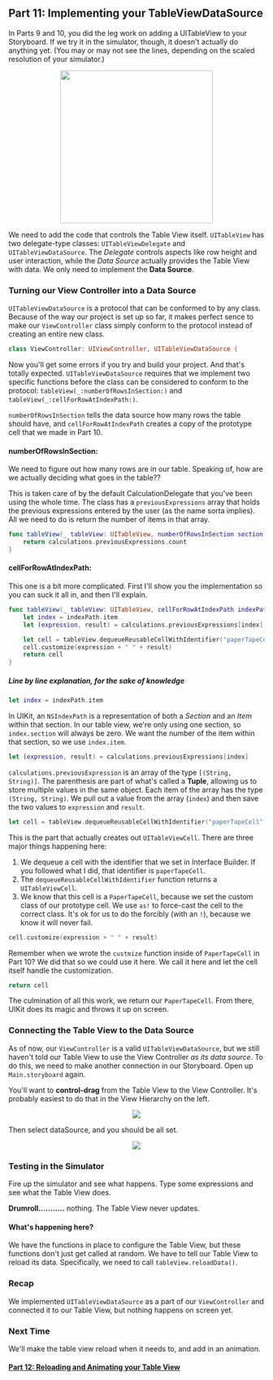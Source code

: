 ## Part 11: Implementing your TableViewDataSource

In Parts 9 and 10, you did the leg work on adding a UITableView to your Storyboard. If we try it in the simulator, though, it doesn't actually do anything yet. (You may or may not see the lines, depending on the scaled resolution of your simulator.)

<p align="center"> <img src="/assets/calculator/P11/screenshot1.png" width=300px align="center"> </p>

We need to add the code that controls the Table View itself. `UITableView` has two delegate-type classes: `UITableViewDelegate` and `UITableViewDataSource`. The *Delegate* controls aspects like row height and user interaction, while the *Data Source* actually provides the Table View with data. We only need to implement the **Data Source**.

### Turning our View Controller into a Data Source

`UITableViewDataSource` is a protocol that can be conformed to by any class. Because of the way our project is set up so far, it makes perfect sence to make our `ViewController` class simply conform to the protocol instead of creating an entire new class.

```swift
class ViewController: UIViewController, UITableViewDataSource {
```

Now you'll get some errors if you try and build your project. And that's totally expected. `UITableViewDataSource` requires that we implement two specific functions before the class can be considered to conform to the protocol: `tableView(_:numberOfRowsInSection:)` and `tableView(_:cellForRowAtIndexPath:)`.

`numberOfRowsInSection` tells the data source how many rows the table should have, and `cellForRowAtIndexPath` creates a copy of the prototype cell that we made in Part 10.

#### numberOfRowsInSection:

We need to figure out how many rows are in our table. Speaking of, how are we actually deciding what goes in the table??

This is taken care of by the default CalculationDelegate that you've been using the whole time. The class has a `previousExpressions` array that holds the previous expressions entered by the user (as the name sorta implies). All we need to do is return the number of items in that array.

```swift
func tableView(_ tableView: UITableView, numberOfRowsInSection section: Int) -> Int {
    return calculations.previousExpressions.count
}
```

#### cellForRowAtIndexPath:

This one is a bit more complicated. First I'll show you the implementation so you can suck it all in, and then I'll explain.

```swift
func tableView(_ tableView: UITableView, cellForRowAtIndexPath indexPath: NSIndexPath) -> UITableViewCell {
    let index = indexPath.item
    let (expression, result) = calculations.previousExpressions[index]

    let cell = tableView.dequeueReusableCellWithIdentifier("paperTapeCell") as! PaperTapeCell
    cell.customize(expression + " " + result)
    return cell
}
```

##### Line by line explanation, for the sake of knowledge

```swift
let index = indexPath.item
```
In UIKit, an `NSIndexPath` is a representation of both a *Section* and an *Item* within that section. In our table view, we're only using one section, so `index.section` will always be zero. We want the number of the item within that section, so we use `index.item`.

```swift
let (expression, result) = calculations.previousExpressions[index]
```

`calculations.previousExpression` is an array of the type `[(String, String)]`. The parenthesis are part of what's called a **Tuple**, allowing us to store multiple values in the same object. Each item of the array has the type `(String, String)`. We pull out a value from the array (`index`) and then save the two values to `expression` and `result`.

```swift
let cell = tableView.dequeueReusableCellWithIdentifier("paperTapeCell") as! PaperTapeCell
```

This is the part that actually creates out `UITableViewCell`. There are three major things happening here:
1. We dequeue a cell with the identifier that we set in Interface Builder. If you followed what I did, that identifier is `paperTapeCell`.
2. The `dequeueReusableCellWithIdentifier` function returns a `UITableViewCell`.
3. We know that this cell is a `PaperTapeCell`, because we set the custom class of our prototype cell. We use `as!` to force-cast the cell to the correct class. It's ok for us to do the forcibly (with an `!`), because we know it will never fail.

```swift
cell.customize(expression + " " + result)
```

Remember when we wrote the `custmize` function inside of `PaperTapeCell` in Part 10? We did that so we could use it here. We call it here and let the cell itself handle the customization.

```swift
return cell
```

The culmination of all this work, we return our `PaperTapeCell`. From there, UIKit does its magic and throws it up on screen.

### Connecting the Table View to the Data Source

As of now, our `ViewController` is a valid `UITableViewDataSource`, but we still haven't told our Table View to use the View Controller *as its data source*. To do this, we need to make another connection in our Storyboard. Open up `Main.storyboard` again.

You'll want to **control-drag** from the Table View to the View Controller. It's probably easiest to do that in the View Hierarchy on the left.

<p align="center"> <img src="/assets/calculator/P11/screenshot2.png" align="center"> </p>

Then select dataSource, and you should be all set.

<p align="center"> <img src="/assets/calculator/P11/screenshot3.png" align="center"> </p>

### Testing in the Simulator

Fire up the simulator and see what happens. Type some expressions and see what the Table View does.

**Drumroll...........** nothing. The Table View never updates.

#### What's happening here?

We have the functions in place to configure the Table View, but these functions don't just get called at random. We have to tell our Table View to reload its data. Specifically, we need to call `tableView.reloadData()`.

### Recap
We implemented `UITableViewDataSource` as a part of our `ViewController` and connected it to our Table View, but nothing happens on screen yet.

### Next Time
We'll make the table view reload when it needs to, and add in an animation.

#### <a href="#top" onclick="setCalculatorTutorial(12)">Part 12: Reloading and Animating your Table View</a>
